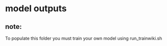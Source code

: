 # model outputs

## note:
To populate this folder you must train your own model using run_trainwiki.sh
